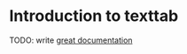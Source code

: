 # Introduction to texttab

TODO: write [great documentation](http://jacobian.org/writing/what-to-write/)
